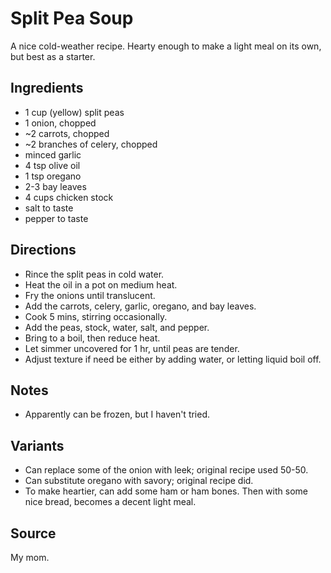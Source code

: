 # Split Pea Soup

A nice cold-weather recipe.
Hearty enough to make a light meal on its own, but best as a starter.

## Ingredients

* 1 cup (yellow) split peas
* 1 onion, chopped
* ~2 carrots, chopped
* ~2 branches of celery, chopped
* minced garlic
* 4 tsp olive oil
* 1 tsp oregano
* 2-3 bay leaves
* 4 cups chicken stock
* salt to taste
* pepper to taste

## Directions

* Rince the split peas in cold water.
* Heat the oil in a pot on medium heat.
* Fry the onions until translucent.
* Add the carrots, celery, garlic, oregano, and bay leaves.
* Cook 5 mins, stirring occasionally.
* Add the peas, stock, water, salt, and pepper.
* Bring to a boil, then reduce heat.
* Let simmer uncovered for 1 hr, until peas are tender.
* Adjust texture if need be either by adding water, or letting liquid
  boil off.

## Notes

* Apparently can be frozen, but I haven't tried.

## Variants

* Can replace some of the onion with leek; original recipe used 50-50.
* Can substitute oregano with savory; original recipe did.
* To make heartier, can add some ham or ham bones. Then with some nice
  bread, becomes a decent light meal.

## Source

My mom.
